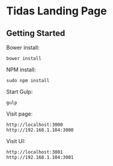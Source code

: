 Tidas Landing Page
==================================================

Getting Started
--------------------------------------------------
Bower install:
```
bower install
```
NPM install:
```
sudo npm install
```

Start Gulp:
```
gulp
```

Visit page:
```
http://localhost:3000
http://192.168.1.104:3000
```

Visit UI:
```
http://localhost:3001
http://192.168.1.104:3001
```